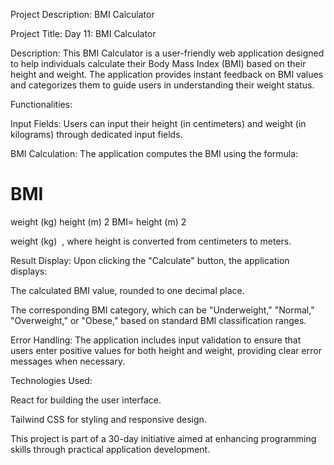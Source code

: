 Project Description: BMI Calculator

Project Title: Day 11: BMI Calculator

Description: This BMI Calculator is a user-friendly web application designed to help individuals calculate their Body Mass Index (BMI) based on their height and weight. The application provides instant feedback on BMI values and categorizes them to guide users in understanding their weight status.

Functionalities:

Input Fields: Users can input their height (in centimeters) and weight (in kilograms) through dedicated input fields.

BMI Calculation: The application computes the BMI using the formula: 

BMI
=
weight (kg)
height (m)
2
BMI= 
height (m) 
2
 
weight (kg)
​
 , where height is converted from centimeters to meters.
 
Result Display: Upon clicking the "Calculate" button, the application displays:

The calculated BMI value, rounded to one decimal place.

The corresponding BMI category, which can be "Underweight," "Normal," "Overweight," or "Obese," based on standard BMI classification ranges.

Error Handling: The application includes input validation to ensure that users enter positive values for both height and weight, providing clear error messages when necessary.

Technologies Used:

React for building the user interface.

Tailwind CSS for styling and responsive design.

This project is part of a 30-day initiative aimed at enhancing programming skills through practical application development.
